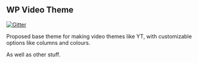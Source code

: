 WP Video Theme
---------------

[![Gitter](https://badges.gitter.im/Join%20Chat.svg)](https://gitter.im/onyekaa/WPTest?utm_source=badge&utm_medium=badge&utm_campaign=pr-badge&utm_content=badge)

Proposed base theme for making video themes like YT, with customizable options like columns and colours.

As well as other stuff.